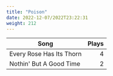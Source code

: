 ```yaml
---
title: "Poison"
date: 2022-12-07/2022T23:22:31
weight: 212
---
```




 Song | Plays 
----- | -----:
Every Rose Has Its Thorn | 4
Nothin' But A Good Time | 2
